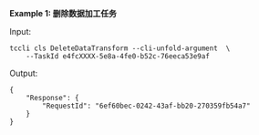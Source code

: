 **Example 1: 删除数据加工任务**



Input: 

```
tccli cls DeleteDataTransform --cli-unfold-argument  \
    --TaskId e4fcXXXX-5e8a-4fe0-b52c-76eeca53e9af
```

Output: 
```
{
    "Response": {
        "RequestId": "6ef60bec-0242-43af-bb20-270359fb54a7"
    }
}
```

